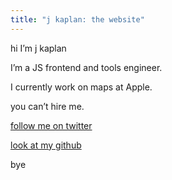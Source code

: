 ```yaml
---
title: "j kaplan: the website"
---
```

hi I’m j kaplan

I’m a JS frontend and tools engineer.

I currently work on maps at Apple.

you can’t hire me.

[follow me on twitter](https://twitter.com/jkap)

[look at my github](https://github.com/jkap)

bye

